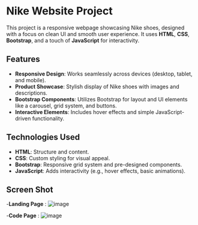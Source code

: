 # Nike Website Project

This project is a responsive webpage showcasing Nike shoes, designed with a focus on clean UI and smooth user experience. It uses **HTML**, **CSS**, **Bootstrap**, and a touch of **JavaScript** for interactivity.

## Features

- **Responsive Design**: Works seamlessly across devices (desktop, tablet, and mobile).
- **Product Showcase**: Stylish display of Nike shoes with images and descriptions.
- **Bootstrap Components**: Utilizes Bootstrap for layout and UI elements like a carousel, grid system, and buttons.
- **Interactive Elements**: Includes hover effects and simple JavaScript-driven functionality.

## Technologies Used

- **HTML**: Structure and content.
- **CSS**: Custom styling for visual appeal.
- **Bootstrap**: Responsive grid system and pre-designed components.
- **JavaScript**: Adds interactivity (e.g., hover effects, basic animations).

## Screen Shot
-**Landing Page** :
![image](https://github.com/user-attachments/assets/8051e1e2-73fd-4144-9f8b-1488110c4524)



-**Code Page** :
![image](https://github.com/user-attachments/assets/dff9fc52-d341-4ae4-9b05-00a999a479d5)


